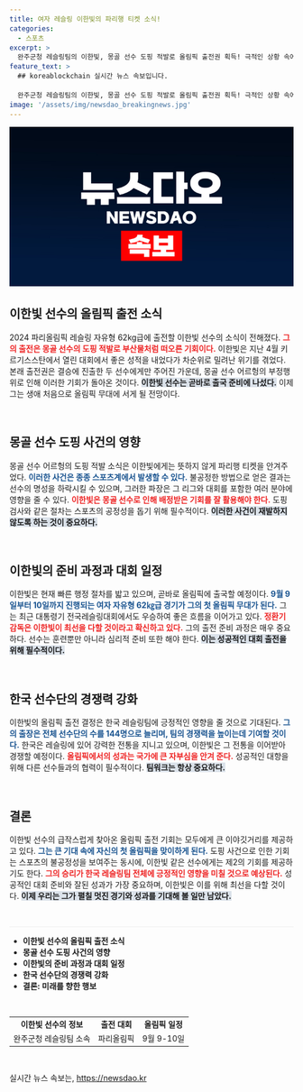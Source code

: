 ```yaml
---
title: 여자 레슬링 이한빛의 파리행 티켓 소식!
categories:
  - 스포츠
excerpt: >
  완주군청 레슬링팀의 이한빛, 몽골 선수 도핑 적발로 올림픽 출전권 획득! 극적인 상황 속에서 생애 첫 올림픽 도전을 향해 출국 준비에 나섰다.
feature_text: >
  ## koreablockchain 실시간 뉴스 속보입니다.

  완주군청 레슬링팀의 이한빛, 몽골 선수 도핑 적발로 올림픽 출전권 획득! 극적인 상황 속에서 생애 첫 올림픽 도전을 향해 출국 준비에 나섰다.
image: '/assets/img/newsdao_breakingnews.jpg'
---
```


<p><img src="/assets/img/newsdao_breakingnews.jpg" alt="koreablockchain 속보" /></p>

<h2 data-ke-size="size26">이한빛 선수의 올림픽 출전 소식</h2>

<p data-ke-size="size16">2024 파리올림픽 레슬링 자유형 62kg급에 출전할 이한빛 선수의 소식이 전해졌다. <b><span style="color: #ee2323;">그의 출전은 몽골 선수의 도핑 적발로 부산물처럼 떠오른 기회이다.</span></b> 이한빛은 지난 4월 키르기스스탄에서 열린 대회에서 좋은 성적을 내었다가 차순위로 밀려난 위기를 겪었다. 본래 출전권은 결승에 진출한 두 선수에게만 주어진 가운데, 몽골 선수 어르헝의 부정행위로 인해 이러한 기회가 돌아온 것이다. <b><span style="background-color: #21538527;">이한빛 선수는 곧바로 출국 준비에 나섰다.</span></b> 이제 그는 생애 처음으로 올림픽 무대에 서게 될 전망이다.</p>

<p data-ke-size="size16">&nbsp;</p>

<h2 data-ke-size="size26">몽골 선수 도핑 사건의 영향</h2>

<p data-ke-size="size16">몽골 선수 어르헝의 도핑 적발 소식은 이한빛에게는 뜻하지 않게 파리행 티켓을 안겨주었다. <b><span style="color: #1a5490;">이러한 사건은 종종 스포츠계에서 발생할 수 있다.</span></b> 불공정한 방법으로 얻은 결과는 선수의 명성을 하락시킬 수 있으며, 그러한 파장은 그 리그와 대회를 포함한 여러 분야에 영향을 줄 수 있다. <b><span style="color: #ee2323;">이한빛은 몽골 선수로 인해 배정받은 기회를 잘 활용해야 한다.</span></b> 도핑 검사와 같은 절차는 스포츠의 공정성을 돕기 위해 필수적이다. <b><span style="background-color: #21538527;">이러한 사건이 재발하지 않도록 하는 것이 중요하다.</span></b></p>

<p data-ke-size="size16">&nbsp;</p>

<h2 data-ke-size="size26">이한빛의 준비 과정과 대회 일정</h2>

<p data-ke-size="size16">이한빛은 현재 빠른 행정 절차를 밟고 있으며, 곧바로 올림픽에 출국할 예정이다. <b><span style="color: #1a5490;">9월 9일부터 10일까지 진행되는 여자 자유형 62㎏급 경기가 그의 첫 올림픽 무대가 된다.</span></b> 그는 최근 대통령기 전국레슬링대회에서도 우승하여 좋은 흐름을 이어가고 있다. <b><span style="color: #ee2323;">정환기 감독은 이한빛이 최선을 다할 것이라고 확신하고 있다.</span></b> 그의 출전 준비 과정은 매우 중요하다. 선수는 훈련뿐만 아니라 심리적 준비 또한 해야 한다. <b><span style="background-color: #21538527;">이는 성공적인 대회 출전을 위해 필수적이다.</span></b></p>

<p data-ke-size="size16">&nbsp;</p>

<h2 data-ke-size="size26">한국 선수단의 경쟁력 강화</h2>

<p data-ke-size="size16">이한빛의 올림픽 출전 결정은 한국 레슬링팀에 긍정적인 영향을 줄 것으로 기대된다. <b><span style="color: #1a5490;">그의 출장은 전체 선수단의 수를 144명으로 늘리며, 팀의 경쟁력을 높이는데 기여할 것이다.</span></b> 한국은 레슬링에 있어 강력한 전통을 지니고 있으며, 이한빛은 그 전통을 이어받아 경쟁할 예정이다. <b><span style="color: #ee2323;">올림픽에서의 성과는 국가에 큰 자부심을 안겨 준다.</span></b> 성공적인 대항을 위해 다른 선수들과의 협력이 필수적이다. <b><span style="background-color: #21538527;">팀워크는 항상 중요하다.</span></b></p>

<p data-ke-size="size16">&nbsp;</p>

<h2 data-ke-size="size26">결론</h2>

<p data-ke-size="size16">이한빛 선수의 급작스럽게 찾아온 올림픽 출전 기회는 모두에게 큰 이야깃거리를 제공하고 있다. <b><span style="color: #1a5490;">그는 큰 기대 속에 자신의 첫 올림픽을 맞이하게 된다.</span></b> 도핑 사건으로 인한 기회는 스포츠의 불공정성을 보여주는 동시에, 이한빛 같은 선수에게는 제2의 기회를 제공하기도 한다. <b><span style="color: #ee2323;">그의 승리가 한국 레슬링팀 전체에 긍정적인 영향을 미칠 것으로 예상된다.</span></b> 성공적인 대회 준비와 잘된 성과가 가장 중요하며, 이한빛은 이를 위해 최선을 다할 것이다. <b><span style="background-color: #21538527;">이제 우리는 그가 펼칠 멋진 경기와 성과를 기대해 볼 일만 남았다.</span></b></p>

<p data-ke-size="size16">&nbsp;</p>

<hr style="height: 1px;border:none;color:#eee;background-color:#eee;" />

<ul>
  <li><b>이한빛 선수의 올림픽 출전 소식</b></li>
  <li><b>몽골 선수 도핑 사건의 영향</b></li>
  <li><b>이한빛의 준비 과정과 대회 일정</b></li>
  <li><b>한국 선수단의 경쟁력 강화</b></li>
  <li><b>결론: 미래를 향한 행보</b></li>
</ul>

<p data-ke-size="size16">&nbsp;</p>

<table style="width:100%;">
  <tr>
    <td style="text-align: center; height: 17px;"><b>이한빛 선수의 정보</b></td>
    <td style="text-align: center; height: 17px;"><b>출전 대회</b></td>
    <td style="text-align: center; height: 17px;"><b>올림픽 일정</b></td>
  </tr>
  <tr>
    <td style="text-align: center; height: 17px;">완주군청 레슬링팀 소속</td>
    <td style="text-align: center; height: 17px;">파리올림픽</td>
    <td style="text-align: center; height: 17px;">9월 9-10일</td>
  </tr>
</table>

<p data-ke-size="size16">&nbsp;</p>
실시간 뉴스 속보는, <a href="https://newsdao.kr" rel="dofollow">https://newsdao.kr</a>


